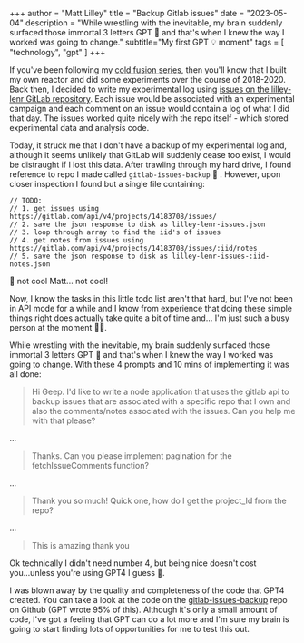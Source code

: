 +++
author = "Matt Lilley"
title = "Backup Gitlab issues"
date = "2023-05-04"
description = "While wrestling with the inevitable, my brain suddenly surfaced those immortal 3 letters GPT 🤩 and that's when I knew the way I worked was going to change."
subtitle="My first GPT 💡 moment"
tags = [
    "technology",
    "gpt"
]
+++

If you've been following my [cold fusion series](/series/cold-fusion-lenr), then you'll know that I built my own reactor and did some experiments over the course of 2018-2020. Back then, I decided to write my experimental log using [issues on the lilley-lenr GitLab repository](https://gitlab.com/mklilley/lenr/-/issues). Each issue would be associated with an experimental campaign and each comment on an issue would contain a log of what I did that day. The issues worked quite nicely with the repo itself - which stored experimental data and analysis code.

Today, it struck me that I don't have a backup of my experimental log and, although it seems unlikely that GitLab will suddenly cease too exist, I would be distraught if I lost this data. After trawling through my hard drive, I found reference to repo I made called `gitlab-issues-backup` 🙌 . However, upon closer inspection I found but a single file containing:

```
// TODO:
// 1. get issues using https://gitlab.com/api/v4/projects/14183708/issues/
// 2. save the json response to disk as lilley-lenr-issues.json
// 3. loop through array to find the iid's of issues
// 4. get notes from issues using https://gitlab.com/api/v4/projects/14183708/issues/:iid/notes
// 5. save the json response to disk as lilley-lenr-issues-:iid-notes.json

```
🤬 not cool Matt... not cool!

Now, I know the tasks in this little todo list aren't that hard, but I've not been in API mode for a while and I know from experience that doing these simple things right does actually take quite a bit of time and... I'm just such a busy person at the moment 💅😉.

While wrestling with the inevitable, my brain suddenly surfaced those immortal 3 letters GPT 🤩 and that's when I knew the way I worked was going to change. With these 4 prompts and 10 mins of implementing it was all done:

>Hi Geep. I'd like to write a node application that uses the gitlab api to backup issues that are associated with a specific repo that I own and also the comments/notes associated with the issues. Can you help me with that please?

...

> Thanks. Can you please implement pagination for the fetchIssueComments function?

...

> Thank you so much! Quick one, how do I get the project_Id from the repo?

...

> This is amazing thank you

Ok technically I didn't need number 4, but being nice doesn't cost you...unless you're using GPT4 I guess 🤔.

I was blown away by the quality and completeness of the code that GPT4 created. You can take a look at the code on the [gitlab-issues-backup](https://github.com/mklilley/gitlab-issue-backup) repo on Github (GPT wrote 95% of this). Although it's only a small amount of code, I've got a feeling that GPT can do a lot more and I'm sure my brain is going to start finding lots of opportunities for me to test this out.


